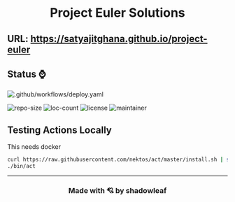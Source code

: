 <h1 align="center">Project Euler Solutions</h1>

## URL: https://satyajitghana.github.io/project-euler

## Status ⌚

![.github/workflows/deploy.yaml](https://github.com/satyajitghana/project-euler/workflows/.github/workflows/deploy.yaml/badge.svg?branch=master)

![repo-size](https://img.shields.io/github/repo-size/satyajitghana/project-euler)
![loc-count](https://sloc.xyz/github/satyajitghana/project-euler)
![license](https://img.shields.io/github/license/satyajitghana/project-euler)
![maintainer](https://img.shields.io/badge/maintainer-shadowleaf-blue)

## Testing Actions Locally

This needs docker

```bash
curl https://raw.githubusercontent.com/nektos/act/master/install.sh | sudo bash
./bin/act
```

---

<h3 align="center">Made with 💘 by shadowleaf</h3>
